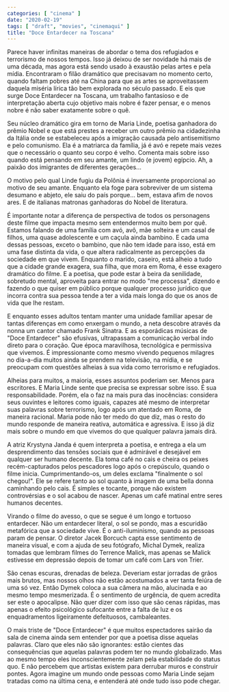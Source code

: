 ```yaml
---
categories: [ "cinema" ]
date: "2020-02-19"
tags: [ "draft", "movies", "cinemaqui" ]
title: "Doce Entardecer na Toscana"
---
```

Parece haver infinitas maneiras de abordar o tema dos refugiados e
terrorismo de nossos tempos. Isso já deixou de ser novidade há mais de
uma década, mas agora está sendo usado à exaustão pelas artes e pela
mídia. Encontraram o filão dramático que precisavam no momento certo,
quando faltam pobres até na China para que as artes se aproveitassem
daquela miséria lírica tão bem explorada no século passado. E
eis que surge Doce Entardecer na Toscana, um trabalho fantasioso e de
interpretação aberta cujo objetivo mais nobre é fazer pensar, e o
menos nobre é não saber exatamente sobre o quê.

Seu núcleo dramático gira em torno de Maria Linde, poetisa ganhadora
do prêmio Nobel e que está prestes a receber um outro prêmio na
cidadezinha da Itália onde se estabeleceu após a imigração causada
pelo antisemitismo e pelo comunismo. Ela é a matriarca da família,
já é avó e repete mais vezes que o necessário o quanto seu corpo
é velho. Comenta mais sobre isso quando está pensando em seu amante,
um lindo (e jovem) egípcio. Ah, a paixão dos imigrantes de diferentes
gerações...

O motivo pelo qual Linde fugiu da Polônia é inversamente proporcional
ao motivo de seu amante. Enquanto ela foge para sobreviver de um sistema
desumano e abjeto, ele saiu do país porque... bem, estava afim de novos
ares. E de italianas matronas ganhadoras do Nobel de literatura.

É importante notar a diferença de perspectiva de todos os personagens
deste filme que impacta mesmo sem entendermos muito bem por quê. Estamos
falando de uma família com avó, avô, mãe solteira e um casal de
filhos, uma quase adolescente e um caçula ainda bambino. E cada uma
dessas pessoas, exceto o bambino, que não tem idade para isso, está em
uma fase distinta da vida, o que altera radicalmente as percepções da
sociedade em que vivem. Enquanto o marido, caseiro, está alheio a tudo
que a cidade grande exagera, sua filha, que mora em Roma, é esse exagero
dramático do filme. E a poetisa, que pode estar à beira da senilidade,
sobretudo mental, aproveita para entrar no modo "me processa", dizendo
e fazendo o que quiser em público porque qualquer processo jurídico
que incorra contra sua pessoa tende a ter a vida mais longa do que os
anos de vida que lhe restam.

E enquanto esses adultos tentam manter uma unidade familiar apesar de
tantas diferenças em como enxergam o mundo, a neta descobre através
da nonna um cantor chamado Frank Sinatra. E as esporádicas músicas de
"Doce Entardecer" são efusivas, ultrapassam a comunicação verbal indo
direto para o coração. Que época maravilhosa, tecnológica e permissiva
que vivemos. É impressionante como mesmo vivendo pequenos milagres
no dia-a-dia muitos ainda se prendem na televisão, na mídia, e se
preocupam com questões alheias à sua vida como terrorismo e refugiados.

Alheias para muitos, a maioria, esses assuntos poderiam ser. Menos para
escritores. E Maria Linde sente que precisa se expressar sobre isso. É
sua responsabilidade. Porém, ela o faz na mais pura das inocências:
considera seus ouvintes e leitores como iguais, capazes até mesmo de
interpretar suas palavras sobre terrorismo, logo após um atentado em
Roma, de maneira racional. Maria pode não ter medo do que diz, mas o
resto do mundo responde de maneira reativa, automática e agressiva. E
isso já diz mais sobre o mundo em que vivemos do que qualquer palavra
jamais dirá.

A atriz Krystyna Janda é quem interpreta a poetisa, e entrega a ela um
desprendimento das tensões sociais que é admirável e desejável em
qualquer ser humano decente. Ela toma café no cais e cheira os peixes
recém-capturados pelos pescadores logo após o crepúsculo, quando o
filme inicia. Cumprimentando-os, um deles exclama "finalmente o sol
chegou!". Ele se refere tanto ao sol quanto à imagem de uma bella
donna caminhando pelo cais. É simples e tocante, porque não existem
controvérsias e o sol acabou de nascer. Apenas um café matinal entre
seres humanos decentes.

Virando o filme do avesso, o que se segue é um longo e tortuoso
entardecer. Não um entardecer literal, o sol se pondo, mas a escuridão
metafórica que a sociedade vive. É o anti-iluminismo, quando as pessoas
param de pensar. O diretor Jacek Borcuch capta esse sentimento de maneira
visual, e com a ajuda de seu fotógrafo, Michal Dymek, realiza tomadas
que lembram filmes do Terrence Malick, mas apenas se Malick estivesse
em depressão depois de tomar um café com Lars von Trier.

São cenas escuras, drenadas de beleza. Deveriam estar jorradas de grãos
mais brutos, mas nossos olhos não estão acostumados a ver tanta feiúra
de uma só vez. Então Dymek coloca a sua câmera na mão, alucinada e ao
mesmo tempo mesmerizada. É o sentimento de urgência, de quem acredita
ser este o apocalipse. Não quer dizer com isso que são cenas rápidas,
mas apenas o efeito psicológico sufocante entre a falta de luz e os
enquadramentos ligeiramente defeituosos, cambaleantes.

O mais triste de "Doce Entardecer" é que muitos espectadores sairão
da sala de cinema ainda sem entender por que a poetisa disse aquelas
palavras. Claro que eles não são ignorantes: estão cientes das
consequências que aquelas palavras podem ter no mundo globalizado. Mas
ao mesmo tempo eles inconscientemente zelam pela estabilidade do
status quo. E não percebem que artistas existem para derrubar muros e
construir pontes. Agora imagine um mundo onde pessoas como Maria Linde
sejam tratadas como na última cena, e entenderá até onde tudo isso
pode chegar.
